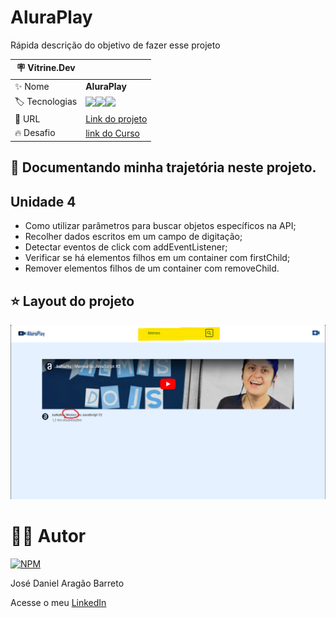 # AluraPlay

Rápida descrição do objetivo de fazer esse projeto

| :placard: Vitrine.Dev |     |
| -------------  | --- |
| :sparkles: Nome        | **AluraPlay**
| :label: Tecnologias | <img src="https://img.shields.io/badge/HTML5-E34F26?style=for-the-badge&logo=html5&logoColor=white"><img src="https://img.shields.io/badge/CSS3-1572B6?style=for-the-badge&logo=css3&logoColor=white"><img src="https://img.shields.io/badge/JavaScript-F7DF1E?style=for-the-badge&logo=javascript&logoColor=black">
| :rocket: URL         | [Link do projeto]()
| :fire: Desafio     | [link do Curso](https://cursos.alura.com.br/course/javascript-criando-requisicoes)


## 🤯 Documentando minha trajetória neste projeto.

## Unidade 4

- Como utilizar parâmetros para buscar objetos específicos na API;
- Recolher dados escritos em um campo de digitação;
- Detectar eventos de click com addEventListener;
- Verificar se há elementos filhos em um container com firstChild;
- Remover elementos filhos de um container com removeChild.

## ⭐ Layout do projeto
![Layout](https://github.com/DanielBarret0/JavaScript-criando-requisisoes/blob/unidade-4/prints/unidade-4.png)


# 🙋‍♂️ Autor

[![NPM](https://img.shields.io/npm/l/react)](https://github.com/DanielBarret0/codeChella/blob/main/LICENSE.md)

José Daniel Aragão Barreto

Acesse o meu [LinkedIn](https://www.linkedin.com/in/daniel-barreto-1b763216a/)
